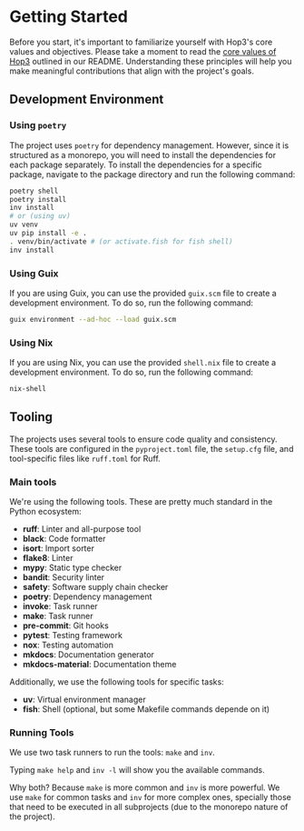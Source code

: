 # Getting Started

Before you start, it's important to familiarize yourself with Hop3's core values and objectives. Please take a moment to read the [core values of Hop3](../README.md#core-values) outlined in our README. Understanding these principles will help you make meaningful contributions that align with the project's goals.

## Development Environment

### Using `poetry`

The project uses `poetry` for dependency management. However, since it is structured as a monorepo, you will need to install the dependencies for each package separately. To install the dependencies for a specific package, navigate to the package directory and run the following command:

```bash
poetry shell
poetry install
inv install
# or (using uv)
uv venv
uv pip install -e .
. venv/bin/activate # (or activate.fish for fish shell)
inv install
```

### Using Guix

If you are using Guix, you can use the provided `guix.scm` file to create a development environment. To do so, run the following command:

```bash
guix environment --ad-hoc --load guix.scm
```

### Using Nix

If you are using Nix, you can use the provided `shell.nix` file to create a development environment. To do so, run the following command:

```bash
nix-shell
```


## Tooling

The projects uses several tools to ensure code quality and consistency. These tools are configured in the `pyproject.toml` file, the `setup.cfg` file, and tool-specific files like `ruff.toml` for Ruff.

### Main tools

We're using the following tools. These are pretty much standard in the Python ecosystem:

- **ruff**: Linter and all-purpose tool
- **black**: Code formatter
- **isort**: Import sorter
- **flake8**: Linter
- **mypy**: Static type checker
- **bandit**: Security linter
- **safety**: Software supply chain checker
- **poetry**: Dependency management
- **invoke**: Task runner
- **make**: Task runner
- **pre-commit**: Git hooks
- **pytest**: Testing framework
- **nox**: Testing automation
- **mkdocs**: Documentation generator
- **mkdocs-material**: Documentation theme

Additionally, we use the following tools for specific tasks:

- **uv**: Virtual environment manager
- **fish**: Shell (optional, but some Makefile commands depende on it)

### Running Tools

We use two task runners to run the tools: `make` and `inv`.

Typing `make help` and `inv -l` will show you the available commands.

Why both? Because `make` is more common and `inv` is more powerful. We use `make` for common tasks and `inv` for more complex ones, specially those that need to be executed in all subprojects (due to the monorepo nature of the project).
